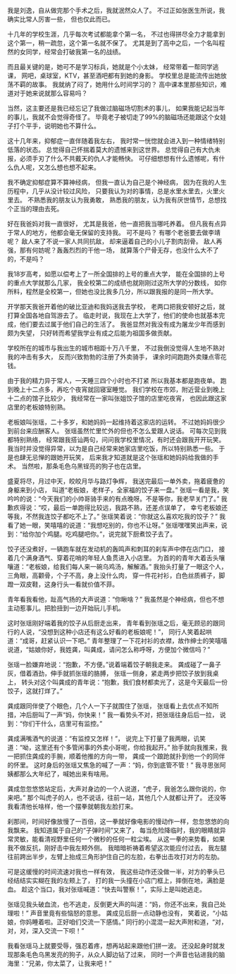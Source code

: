 我是刘逸，自从做完那个手术之后，我就泯然众人了。
不过正如张医生所说，我确实比常人厉害一些，
但也仅此而已。

十几年的学校生涯，几乎每次考试都能拿个第一名，
不过也得拼尽全力才能拿到这个第一，稍一疏忽，这个第一名就不保了。
尤其是到了高中之后，一个名叫程然的女同学，经常会打破我第一名的战绩。

而且最关键的是，她可不是学习标兵，她就是个小太妹，
经常带着一帮同学逃课，
网吧，桌球室，KTV，甚至酒吧都有到她的身影。
学校里总是能流传出她放荡不羁的故事。
我就纳了闷了，她用什么时间学习的？
高中课本里那些知识，难道对于她来说就那么容易吗？

当然，这主要还是我已经忘记了我做过脑磁场切割术的事儿，
如果我能记起当年的事儿，我就不会觉得奇怪了。
毕竟老子被切走了99%的脑磁场还能跟这个女娃子打个平手，说明她也不算什么。

这十几年来，抑郁症一直伴随着我左右，
我时常一恍惚就会进入到一种情绪特别低落的状态。
总觉得自己怀揣着莫大的遗憾来到这世界。
总觉得自己有大仇未报，必须手刃了什么不共戴天的仇人才能畅快。
可仔细想想有什么遗憾呢，有什么仇人呢，又怎么想也想不起来。

我不确定抑郁症算不算神经病，
但我一直认为自己是个神经病，
因为在我的人生历程中，几乎从没计较过风险，
只要我认为对的事情，总是水里水里去，火里火里去。
不熟悉我的朋友认为我勇敢，
熟悉我的朋友，认为我有厌世情节，总想找个正当的理由去死。

好在我爸妈对我一直很好，
尤其是我爸，他一直把我当哪吒养着。
但凡我有点异于常人的地方，他都会毫无保留的支持我。
可不是吗？
有哪个老爸要去做李靖呢？
敌人来了不说一家人共同抗敌，
却来逼着自己的小儿子割肉刮骨。
敌人再强，那有何妨呢？轰轰烈烈的干他一场，
就算落个尸骨无存，也没什么大不了的，不是吗？

我18岁高考，如愿以偿考上了一所全国排的上号的重点大学，
能在全国排的上号的重点大学就那么几家，
我全校第二的成绩也就刚刚过这所大学的分数线，
如你所料，程然是全校第一，但她也没比我多几分，所以跟我报的是同一所大学。

开学那天我爸开着他的破比亚迪和我妈送我去学校，
老两口把我安顿好之后，就打算全国各地自驾游去了。
临走时说，我现在上大学了，他们的使命也就基本完成，他们要去过属于他们自己的生活了。
我爸显然对我没有成为屠龙少年而感到颇为失望，
只好转而希望我学业有成之后能为祖国多做贡献。

学校所在的城市与我出生的城市相距十万八千里，
不过我倒没觉得人生地不熟对我的冲击有多大，
反而兴致勃勃的注册了外卖骑手，
课余时间跑跑外卖赚点零花钱。

由于我的精力异于常人，一天睡三四个小时也不打紧
所以我基本都是跑夜单。
跑到晚上十二点多，再吃个夜宵就回寝室睡觉。
我们学校在市郊，附近营业到晚上十二点的馆子比较少，
我经常在一家叫张姐饺子馆的店里吃夜宵，
也因此跟这家店里的老板娘特别熟。

老板娘叫张瑶，二十多岁，和她妈妈一起维持着这家店的运转。
不过她妈妈很少到前台来应酬客人。
张瑶虽然忙里忙外的但也不怎么爱跟人说话。
可每次见到我都特别熟络，
经常跟我搭讪两句，问问我学校里情况，有时还会跟我开开玩笑。
我当时并没觉得异常，以为是自己经常来她家店里吃饭，所以特别熟悉一些。
于是也肆无忌惮的跟她开玩笑，
后来我才知道就是这个张瑶和她妈妈给我做的手术。
当然啦，那条毛色乌黑锃亮的狗子也在店里。

盛夏将尽，月过中天，皎皎月华与路灯争辉，
我送完最后一单外卖，拖着疲惫的身躯来到小店，
叫道“老板娘，老样子，全家福的饺子来一盘。”
张瑶一看是我，笑吟吟的说：“今天我们的小帅哥骑手来的有点晚呀。不是等你，我老早关门了。”
我歉疚得说：“哎，最后一单跑得比较远，我路不熟，还差点误单了，
幸亏老板娘还等我，不然我连饺子都吃不上了。”
张瑶笑着说：“你就这么喜欢吃我的饺子？”
我看了她一眼，笑嘻嘻的说道：“我想吃别的，你也不让呀。”
张瑶嘿嘿笑出声来，说到：“给你加个鸡腿。吃鸡腿吧你。”，说完就下厨煮饺子去了。

饺子还没煮好，一辆跑车就在发动机的轰鸣声和刺耳的刹车声中停在店门口，
接着几个满身酒气、穿着花哨的年轻人鱼贯进入小店里。
为首的的青年大着舌头嚷嚷道：“老板娘，给我们每人来一碗乌鸡汤，解解酒。”
我抬头打量了一眼这个人，三角眼，高颧骨，个子不高，身上没什么肉，
穿一件花衬衫，白色丝质裤子，脚蹬一双皮鞋，这身行头一看就价值不菲。

青年看我看他，趾高气扬的大声说道：“你瞅啥？”
我虽然是个神经病，但也不想主动惹事儿。把脸扭到一边开始玩儿手机。

这时张瑶刚好端着我的饺子从后厨走出来，
青年看到张瑶之后，毫无顾忌的跟同行的人说，“没想到这种小店还有这么好看的老板娘呢！”，
同行人笑着起哄道：“成哥，赶紧认识一下吧。”
青年整理了一下花衬衫的衣襟，故作绅士的笑嘻嘻说道，“姑娘你好，我姓龚，叫龚成，请问怎么称呼呀，方便加个微信吗？”

张瑶一脸嫌弃地说：“抱歉，不方便。”说着端着饺子朝我走来。
龚成碰了一鼻子灰，借着酒劲，伸手就抓张瑶的胳膊，
张瑶一侧身，紧走两步把饺子放到我桌上，
转头对这个叫龚成的青年说：“抱歉，我们食材都卖光了，这是今天最后一份饺子，这就打烊了。”

龚成跟同伴使了个眼色，几个人一下子就围住了张瑶，
张瑶看上去优点不知所措，冲后厨叫了一声“妈，你快来！”
我一看势头不对，把张瑶往身后后一拉，
说到：“你们干什么，店里可有监控。”

龚成满嘴酒气的说道：“有监控又怎样！”，
说完上下打量了我两眼，讥笑道：“呦，这里还有个多管闲事的外卖小哥呢，你给我起开。”
抬手就向我推来，我一把抓住龚成的手腕，顺着他推的方向一带，
龚成一个踉跄就扑到他一个的同伴的怀里。
这时身后的张瑶又焦急的喊了一声：“妈，你到底管不管！”
我寻思张阿姨都那么大年纪了，喊她出来有啥用。

龚成忽忽悠悠站定后，大声对身边的一个人说道，“虎子，我爸怎么跟你说的，你来吧。”
那个叫虎子的人，也不说话，往前一站，其他几个人就都让开了。
还没等我看清他长啥样，他一个摆拳就朝我左脸打来。

刹那间，时间好像放慢了一百倍，这一拳就好像电影的慢动作一样，忽忽悠悠的向我飘来。
我知道属于自己的“子弹时间”又来了，
每当危险降临时，我的眼睛就异常灵敏，能看清视野里任何一个微秒的任何一粒尘埃。
从这一拳的来势看，如果我不做反抗，刚好击中我左颊外侧。
我暗暗祈祷着希望这次能应付过去，
我左腿往前跨出半步，左臂上抬成三角形护住自己的左脸，右拳出击攻打对方的左肋。

可是这缓慢的时间流速对我也一样有效，
我这些动作还没做一半，对方的拳头已经结结实实糊在我的左颊上了，
打的我一头撞在小店门框上，摔倒在地，满脸是血。
趁这个当口，我对张瑶喊道：“快去叫警察！”，实际上是叫她逃走。

张瑶见我头破血流，也不逃走，反倒更大声的叫道：“妈，你还不出来，我自己处理啦！”
声音里竟有些恼怒的意思。
龚成见后厨一点动静也没有，
笑着说，“小姑娘，你妈睡着啦。正好咱们交流一下感情。”
同行的小混混一起大声附和道，“对，对，对，深入交流一下呗！”

我看张瑶马上就要受辱，强忍着疼，想再站起来跟他们拼一波。
还没起身时就发现那条毛色乌黑发亮的狗子，从众人脚边钻了过来，
同时一个声音也钻进我的脑海里：“兄弟，你太菜了，让我来吧！”